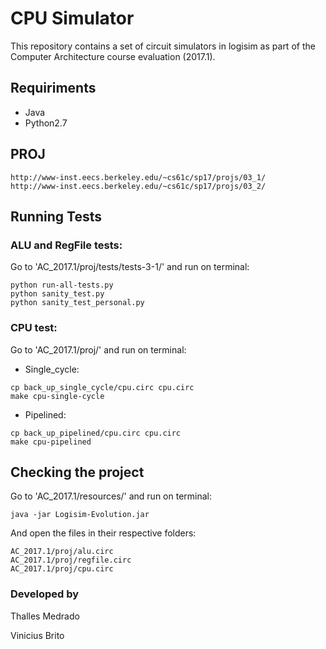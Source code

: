 # CPU Simulator

This repository contains a set of circuit simulators in logisim as part of the Computer Architecture course evaluation (2017.1).

## Requiriments
- Java
- Python2.7
## PROJ
```
http://www-inst.eecs.berkeley.edu/~cs61c/sp17/projs/03_1/
http://www-inst.eecs.berkeley.edu/~cs61c/sp17/projs/03_2/
```
## Running Tests
### ALU and RegFile tests:
Go to 'AC_2017.1/proj/tests/tests-3-1/' and run on terminal:
```
python run-all-tests.py
python sanity_test.py
python sanity_test_personal.py
```
### CPU test:
Go to 'AC_2017.1/proj/' and run on terminal:
- Single_cycle:
```
cp back_up_single_cycle/cpu.circ cpu.circ
make cpu-single-cycle
```
- Pipelined:
```
cp back_up_pipelined/cpu.circ cpu.circ
make cpu-pipelined
```
## Checking the project
Go to 'AC_2017.1/resources/' and run on terminal:
```
java -jar Logisim-Evolution.jar
```
And open the files in their respective folders:
```
AC_2017.1/proj/alu.circ
AC_2017.1/proj/regfile.circ
AC_2017.1/proj/cpu.circ
```
### Developed by
Thalles Medrado

Vinicius Brito
